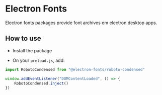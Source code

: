 # Electron Fonts

Electron fonts packages provide font archives em electron desktop apps.

## How to use

* Install the package

* On your `preload.js`, add:

```ts
import RobotoCondensed from "@electron-fonts/roboto-condensed"

window.addEventListener("DOMContentLoaded", () => {
    RobotoCondensed.inject()
})
```